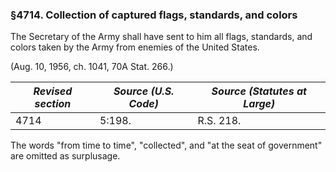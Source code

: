 ### §4714. Collection of captured flags, standards, and colors ###

The Secretary of the Army shall have sent to him all flags, standards, and colors taken by the Army from enemies of the United States.

(Aug. 10, 1956, ch. 1041, 70A Stat. 266.)

|*Revised section*|*Source (U.S. Code)*|*Source (Statutes at Large)*|
|-----------------|--------------------|----------------------------|
|      4714       |       5:198.       |         R.S. 218.          |

The words "from time to time", "collected", and "at the seat of government" are omitted as surplusage.
